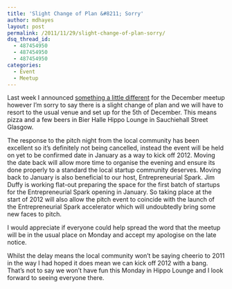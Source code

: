 ```yaml
---
title: 'Slight Change of Plan &#8211; Sorry'
author: mdhayes
layout: post
permalink: /2011/11/29/slight-change-of-plan-sorry/
dsq_thread_id:
  - 487454950
  - 487454950
  - 487454950
categories:
  - Event
  - Meetup
---
```

Last week I announced [something a little different][1] for the December meetup however I&#8217;m sorry to say there is a slight change of plan and we will have to resort to the usual venue and set up for the 5th of December. This means pizza and a few beers in Bier Halle Hippo Lounge in Sauchiehall Street Glasgow.

The response to the pitch night from the local community has been excellent so it&#8217;s definitely not being cancelled, instead the event will be held on yet to be confirmed date in January as a way to kick off 2012. Moving the date back will allow more time to organise the evening and ensure its done properly to a standard the local startup community deserves. Moving back to January is also beneficial to our host, Entrepreneurial Spark. Jim Duffy is working flat-out preparing the space for the first batch of startups for the Entrepreneurial Spark opening in January. So taking place at the start of 2012 will also allow the pitch event to coincide with the launch of the Entrepreneurial Spark accelerator which will undoubtedly bring some new faces to pitch.

I would appreciate if everyone could help spread the word that the meetup will be in the usual place on Monday and accept my apologise on the late notice.

Whilst the delay means the local community won&#8217;t be saying cheerio to 2011 in the way I had hoped it does mean we can kick off 2012 with a bang. That&#8217;s not to say we won&#8217;t have fun this Monday in Hippo Lounge and I look forward to seeing everyone there.

 [1]: http://rookieoven.com/2011/11/21/something-a-little-different-for-christmas/ "Something a Little Different for Christmas"